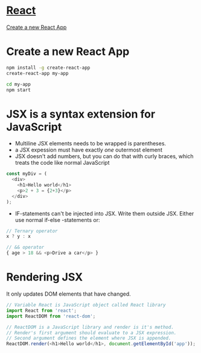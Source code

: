 # [React](https://facebook.github.io/react/)

[Create a new React App](#create-a-new-react-app)


# Create a new React App

```sh
npm install -g create-react-app
create-react-app my-app

cd my-app
npm start
```

# JSX is a syntax extension for JavaScript

* Multiline JSX elements needs to be wrapped is parentheses. 
* a JSX expession must have exactly _one_ outermost element
* JSX doesn't add numbers, but you can do that with curly braces, which treats the code like normal JavaScript

```javascript
const myDiv = (
  <div>
    <h1>Hello world</h1>
	<p>2 + 3 = {2+3}</p>
  </div>
);
```
* IF-statements can't be injected into JSX. Write them outside JSX. Either use normal if-else -statements or:
```javascript
// Ternary operator
x ? y : x

// && operator
{ age > 18 && <p>Drive a car</p> }
```


# Rendering JSX
It only updates DOM elements that have changed.

```javascript
// Variable React is JavaScript object called React library
import React from 'react';
import ReactDOM from 'react-dom';

// ReactDOM is a JavaScript library and render is it's method. 
// Render's first argument should evaluate to a JSX expression.
// Second argument defines the element where JSX is appended.
ReactDOM.render(<h1>Hello world</h1>, document.getElementById('app'));
```
